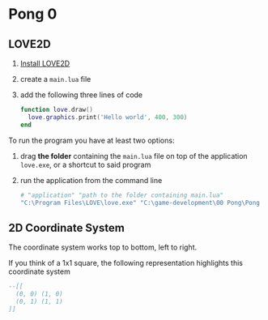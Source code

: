 # Pong 0

## LOVE2D

1. [Install LOVE2D](https://love2d.org/)

2. create a `main.lua` file

3. add the following three lines of code

   ```lua
   function love.draw()
     love.graphics.print('Hello world', 400, 300)
   end
   ```

To run the program you have at least two options:

1. drag **the folder** containing the `main.lua` file on top of the application `love.exe`, or a shortcut to said program

2. run the application from the command line

   ```bash
   # "application" "path to the folder containing main.lua"
   "C:\Program Files\LOVE\love.exe" "C:\game-development\00 Pong\Pong 0"
   ```

## 2D Coordinate System

The coordinate system works top to bottom, left to right.

If you think of a 1x1 square, the following representation highlights this coordinate system

```lua
--[[
  (0, 0) (1, 0)
  (0, 1) (1, 1)
]]
```
